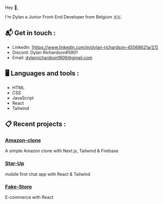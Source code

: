 Hey 👋, 

I'm Dylan a Junior Front-End Developer from Belgium 🇧🇪.

## 📬 Get in touch :
- LinkedIn: [https://www.linkedin.com/in/dylan-richardson-45068621a/][1]
- Discord: Dylan Richardson#5901
- Email: dylanrichardson1606@gmail.com

## 🖥️ Languages and tools :
- HTML
- CSS
- JavaScript
- React
- Tailwind

## 📋 Recent projects :
### [Amazon-clone](https://github.com/Dyl-Richardson/Amazon-clone) 
 A simple Amazon clone with Next.js, Tailwind & Firebase
### [Star-Up](https://github.com/codeKameleon/StartUp_fullstack) 
mobile first chat app with React & Tailwind
### [Fake-Store](https://github.com/codeKameleon/e-commerce_fullStack) 
E-commerce with React
